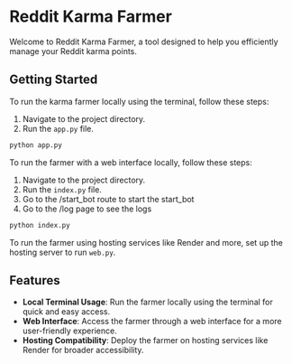 # Reddit Karma Farmer

Welcome to Reddit Karma Farmer, a tool designed to help you efficiently manage your Reddit karma points.

## Getting Started

To run the karma farmer locally using the terminal, follow these steps:

1. Navigate to the project directory.
2. Run the `app.py` file.

```bash
python app.py
```

To run the farmer with a web interface locally, follow these steps:

1. Navigate to the project directory.
2. Run the `index.py` file.
3. Go to the /start_bot route to start the start_bot
4. Go to the /log page to see the logs

```bash
python index.py
```

To run the farmer using hosting services like Render and more, set up the hosting server to run `web.py`.

## Features

- **Local Terminal Usage**: Run the farmer locally using the terminal for quick and easy access.
- **Web Interface**: Access the farmer through a web interface for a more user-friendly experience.
- **Hosting Compatibility**: Deploy the farmer on hosting services like Render for broader accessibility.


